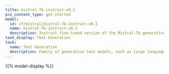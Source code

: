 ```yaml
---
title: mistral-7b-instruct-v0.1
pcx_content_type: get-started
model:
  id: cf/mistral/mistral-7b-instruct-v0.1
  name: mistral-7b-instruct-v0.1
  description: Instruct fine-tuned version of the Mistral-7b generative text model with 7 billion parameters
task_display: Text Generation
task:
  name: Text Generation
  description: Family of generative text models, such as large language models (LLM), that can be adapted for a variety of natural language tasks.
---
```


{{% model-display %}}